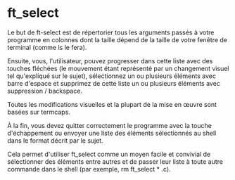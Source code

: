 # ft_select

Le but de ft-select est de répertorier tous les arguments passés à votre programme en colonnes dont la taille dépend de la taille de votre fenêtre de terminal (comme ls le fera).

Ensuite, vous, l'utilisateur, pouvez progresser dans cette liste avec des touches fléchées (le mouvement étant représenté par un changement visuel tel qu'expliqué sur le sujet), sélectionnez un ou plusieurs éléments avec barre d'espace et supprimez de cette liste un ou plusieurs éléments avec suppression / backspace.

Toutes les modifications visuelles et la plupart de la mise en œuvre sont basées sur termcaps.

À la fin, vous devez quitter correctement le programme avec la touche d'échappement ou envoyer une liste des éléments sélectionnés au shell dans le format décrit par le sujet.

Cela permet d'utiliser ft_select comme un moyen facile et convivial de sélectionner des éléments entre autres et de passer leur liste à toute autre commande dans le shell (par exemple, rm ft_select * .c).
